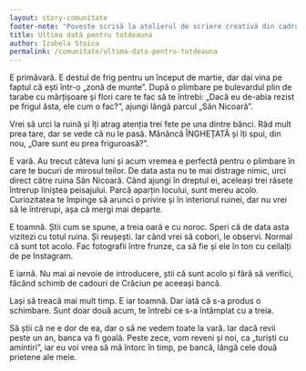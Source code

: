```yaml
---
layout: story-comunitate
footer-note: "Poveste scrisă la atelierul de scriere creativă din cadrul Școlii de Vară Voice Your Place: Curtea de Argeș."
title: Ultima dată pentru totdeauna  
author: Izabela Stoica
permalink: /comunitate/ultima-data-pentru-totdeauna
---
```


E primăvară. E destul de frig pentru un început de martie, dar dai vina pe faptul că ești într-o „zonă de munte”. După o plimbare pe bulevardul plin de tarabe cu mărțișoare și flori care te fac să te întrebi: „Dacă eu de-abia rezist pe frigul ăsta, ele cum o fac?”, ajungi lângă parcul „Sân Nicoară”.

Vrei să urci la ruină și îți atrag atenția trei fete pe una dintre bănci. Râd mult prea tare, dar se vede că nu le pasă. Mănâncă ÎNGHEȚATĂ și îți spui, din nou, „Oare sunt eu prea friguroasă?”.

E vară. Au trecut câteva luni și acum vremea e perfectă pentru o plimbare în care te bucuri de mirosul teilor. De data asta nu te mai distrage nimic, urci direct către ruina Sân Nicoară. Când ajungi în dreptul ei, aceleași trei râsete întrerup liniștea peisajului. Parcă aparțin locului, sunt mereu acolo. Curiozitatea te împinge să arunci o privire și în interiorul ruinei, dar nu vrei să le întrerupi, așa că mergi mai departe.

E toamnă. Știi cum se spune, a treia oară e cu noroc. Speri că de data asta vizitezi cu totul ruina. Și reușești. Iar când vrei să cobori, le observi. Normal că sunt tot acolo. Fac fotografii între frunze, ca să fie și ele în ton cu ceilalți de pe Instagram.

E iarnă. Nu mai ai nevoie de introducere, știi că sunt acolo și fără să verifici, făcând schimb de cadouri de Crăciun pe aceeași bancă.

Lași să treacă mai mult timp. E iar toamnă. Dar iată că s-a produs o schimbare. Sunt doar două acum, te întrebi ce s-a întâmplat cu a treia.

Să știi că ne e dor de ea, dar o să ne vedem toate la vară. Iar dacă revii peste un an, banca va fi goală. Peste zece, vom reveni și noi, ca „turiști cu amintiri”, iar eu voi vrea să mă întorc în timp, pe bancă, lângă cele două prietene ale mele.